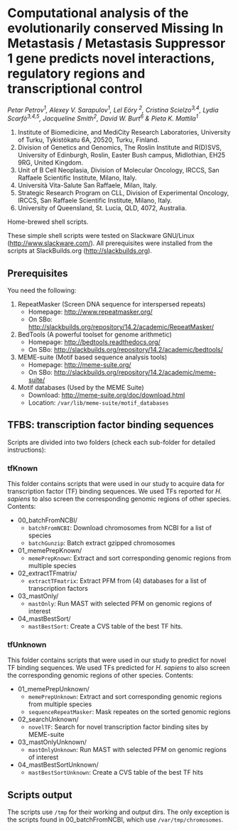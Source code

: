 # Computational analysis of the evolutionarily conserved Missing In Metastasis / Metastasis Suppressor 1 gene predicts novel interactions, regulatory regions and transcriptional control

_Petar Petrov<sup>1</sup>, Alexey V. Sarapulov<sup>1</sup>, Lel Eöry <sup>2</sup>, Cristina Scielzo<sup>3,4</sup>, Lydia Scarfò<sup>3,4,5</sup>, Jacqueline Smith<sup>2</sup>, David W. Burt<sup>6</sup> & Pieta K. Mattila<sup>1</sup>_

1. Institute of Biomedicine, and MediCity Research Laboratories, University of Turku, Tykistökatu 6A, 20520, Turku,
Finland. 
2. Division of Genetics and Genomics, The Roslin Institute and R(D)SVS, University of Edinburgh, Roslin,
Easter Bush campus, Midlothian, EH25 9RG, United Kingdom. 
3. Unit of B Cell Neoplasia, Division of Molecular
Oncology, IRCCS, San Raffaele Scientific Institute, Milano, Italy. 
4. Università Vita-Salute San Raffaele, Milan, Italy.
5. Strategic Research Program on CLL, Division of Experimental Oncology, IRCCS, San Raffaele Scientific Institute,
Milano, Italy. 
6. University of Queensland, St. Lucia, QLD, 4072, Australia.

Home-brewed shell scripts.

These simple shell scripts were tested on Slackware GNU/Linux (http://www.slackware.com/). All prerequisites were installed from the scripts at SlackBuilds.org (http://slackbuilds.org).

## Prerequisites

You need the following:

1.  RepeatMasker (Screen DNA sequence for interspersed repeats)
    * Homepage: http://www.repeatmasker.org/
    * On SBo: http://slackbuilds.org/repository/14.2/academic/RepeatMasker/
2.  BedTools (A powerful toolset for genome arithmetic)
    * Homepage: http://bedtools.readthedocs.org/
    * On SBo: http://slackbuilds.org/repository/14.2/academic/bedtools/
3.  MEME-suite (Motif based sequence analysis tools)
    * Homepage: http://meme-suite.org/
    * On SBo: http://slackbuilds.org/repository/14.2/academic/meme-suite/
4.  Motif databases (Used by the MEME Suite)
    * Download: http://meme-suite.org/doc/download.html
    * Location: `/var/lib/meme-suite/motif_databases`

## TFBS: transcription factor binding sequences

Scripts are divided into two folders (check each sub-folder for detailed instructions):

### tfKnown

This folder contains scripts that were used in our study to acquire data for transcription factor (TF) binding sequences. We used TFs reported for _H. sapiens_ to also screen the corresponding genomic regions of other species. Contents:

* 00_batchFromNCBI/
    * `batchFromNCBI`: Download chromosomes from NCBI for a list of species
    * `batchGunzip`: Batch extract gzipped chromosomes
* 01_memePrepKnown/
    * `memePrepKnown`: Extract and sort corresponding genomic regions from multiple species
* 02_extractTFmatrix/
    * `extractTFmatrix`: Extract PFM from (4) databases for a list of transcription factors
* 03_mastOnly/
    * `mastOnly`: Run MAST with selected PFM on genomic regions of interest
* 04_mastBestSort/
    * `mastBestSort`: Create a CVS table of the best TF hits.
    
### tfUnknown

This folder contains scripts that were used in our study to predict for novel TF binding sequences. We used TFs predicted for _H. sapiens_ to also screen the corresponding genomic regions of other species. Contents:

* 01_memePrepUnknown/
    * `memePrepUnknown`: Extract and sort corresponding genomic regions from multiple species
    * `sequenceRepeatMasker`: Mask repeates on the sorted genomic regions
* 02_searchUnknown/
    * `novelTF`: Search for novel transcription factor binding sites by MEME-suite
* 03_mastOnlyUnknown/
    * `mastOnlyUnknown`: Run MAST with selected PFM on genomic regions of interest
* 04_mastBestSortUnknown/
    * `mastBestSortUnknown`: Create a CVS table of the best TF hits

## Scripts output

The scripts use `/tmp` for their working and output dirs. The only exception is the scripts found in 00_batchFromNCBI, which use `/var/tmp/chromosomes`.
